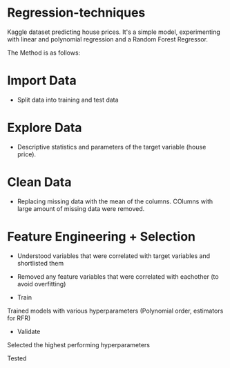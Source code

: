# Regression-techniques
Kaggle dataset predicting house prices. It's a simple model, experimenting with linear and polynomial regression and a Random Forest Regressor.

The Method is as follows:

# Import Data
- Split data into training and test data 

# Explore Data
- Descriptive statistics and parameters of the target variable (house price).

# Clean Data
- Replacing missing data with the mean of the columns. COlumns with large amount of missing data were removed.

# Feature Engineering + Selection

- Understood variables that were correlated with target variables and shortlisted them
- Removed any feature variables that were correlated with eachother (to avoid overfitting)

- Train

Trained models with various hyperparameters (Polynomial order, estimators for RFR)

- Validate

Selected the highest performing hyperparameters 

Tested
